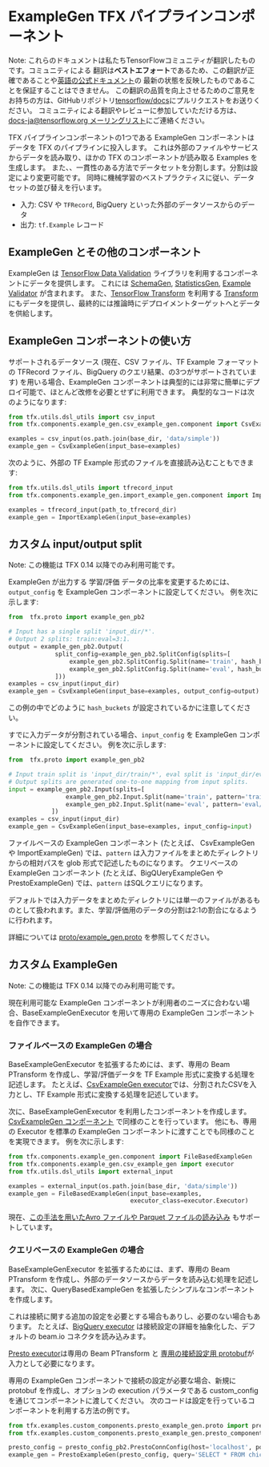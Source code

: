 # ExampleGen TFX パイプラインコンポーネント

Note: これらのドキュメントは私たちTensorFlowコミュニティが翻訳したものです。コミュニティによる
翻訳は**ベストエフォート**であるため、この翻訳が正確であることや[英語の公式ドキュメント](https://www.tensorflow.org/?hl=en)の
最新の状態を反映したものであることを保証することはできません。
この翻訳の品質を向上させるためのご意見をお持ちの方は、GitHubリポジトリ[tensorflow/docs](https://github.com/tensorflow/docs)にプルリクエストをお送りください。
コミュニティによる翻訳やレビューに参加していただける方は、
[docs-ja@tensorflow.org メーリングリスト](https://groups.google.com/a/tensorflow.org/forum/#!forum/docs-ja)にご連絡ください。

TFX パイプラインコンポーネントの1つである ExampleGen コンポーネントはデータを TFX のパイプラインに投入します。
これは外部のファイルやサービスからデータを読み取り、ほかの TFX のコンポーネントが読み取る Examples を生成します。
また、、一貫性のある方法でデータセットを分割します。分割は設定により変更可能です。
同時に機械学習のベストプラクティスに従い、データセットの並び替えを行います。

- 入力: CSV や `TFRecord`, BigQuery といった外部のデータソースからのデータ
- 出力: `tf.Example` レコード

## ExampleGen とその他のコンポーネント

ExampleGen は [TensorFlow Data Validation](tfdv.md) ライブラリを利用するコンポーネントにデータを提供します。
これには [SchemaGen](schemagen.md), [StatisticsGen](statsgen.md), [Example Validator](exampleval.md) が含まれます。
また、[TensorFlow Transform](tft.md) を利用する [Transform](transform.md) にもデータを提供し、最終的には推論時にデプロイメントターゲットへとデータを供給します。

## ExampleGen コンポーネントの使い方

サポートされるデータソース (現在、CSV ファイル、TF Example フォーマットの TFRecord ファイル、BigQuery のクエリ結果、の3つがサポートされています) を用いる場合、ExampleGen コンポーネントは典型的には非常に簡単にデプロイ可能で、ほとんど改修を必要とせずに利用できます。
典型的なコードは次のようになります:

```python
from tfx.utils.dsl_utils import csv_input
from tfx.components.example_gen.csv_example_gen.component import CsvExampleGen

examples = csv_input(os.path.join(base_dir, 'data/simple'))
example_gen = CsvExampleGen(input_base=examples)
```

次のように、外部の TF Example 形式のファイルを直接読み込むこともできます:

```python
from tfx.utils.dsl_utils import tfrecord_input
from tfx.components.example_gen.import_example_gen.component import ImportExampleGen

examples = tfrecord_input(path_to_tfrecord_dir)
example_gen = ImportExampleGen(input_base=examples)
```

## カスタム input/output split

Note: この機能は TFX 0.14 以降でのみ利用可能です。

ExampleGen が出力する 学習/評価 データの比率を変更するためには、`output_config` を ExampleGen コンポーネントに設定してください。
例を次に示します:

```python
from  tfx.proto import example_gen_pb2

# Input has a single split 'input_dir/*'.
# Output 2 splits: train:eval=3:1.
output = example_gen_pb2.Output(
             split_config=example_gen_pb2.SplitConfig(splits=[
                 example_gen_pb2.SplitConfig.Split(name='train', hash_buckets=3),
                 example_gen_pb2.SplitConfig.Split(name='eval', hash_buckets=1)
             ]))
examples = csv_input(input_dir)
example_gen = CsvExampleGen(input_base=examples, output_config=output)
```

この例の中でどのように `hash_buckets` が設定されているかに注意してください。

すでに入力データが分割されている場合、`input_config` を ExampleGen コンポーネントに設定してください。
例を次に示します:

```python
from  tfx.proto import example_gen_pb2

# Input train split is 'input_dir/train/*', eval split is 'input_dir/eval/*'.
# Output splits are generated one-to-one mapping from input splits.
input = example_gen_pb2.Input(splits=[
                example_gen_pb2.Input.Split(name='train', pattern='train/*'),
                example_gen_pb2.Input.Split(name='eval', pattern='eval/*')
            ])
examples = csv_input(input_dir)
example_gen = CsvExampleGen(input_base=examples, input_config=input)
```

ファイルベースの ExampleGen コンポーネント (たとえば、 CsvExampleGen や ImportExampleGen) では、`pattern` は入力ファイルをまとめたディレクトリからの相対パスを glob 形式で記述したものになります。
クエリベースの ExampleGen コンポーネント (たとえば、BigQUeryExampleGen や PrestoExampleGen) では、`pattern` はSQLクエリになります。

デフォルトでは入力データをまとめたディレクトリには単一のファイルがあるものとして扱われます。また、学習/評価用のデータの分割は2:1の割合になるように行われます。

詳細については [proto/example_gen.proto](https://github.com/tensorflow/tfx/blob/master/tfx/proto/example_gen.proto) を参照してください。

## カスタム ExampleGen

Note: この機能は TFX 0.14 以降でのみ利用可能です。

現在利用可能な ExampleGen コンポーネントが利用者のニーズに合わない場合、BaseExampleGenExecutor を用いて専用の ExampleGen コンポーネントを自作できます。

### ファイルベースの ExampleGen の場合

BaseExampleGenExecutor を拡張するためには、まず、専用の Beam PTransform を作成し、学習/評価データを TF Example 形式に変換する処理を記述します。
たとえば、[CsvExampleGen executor](https://github.com/tensorflow/tfx/blob/master/tfx/components/example_gen/csv_example_gen/executor.py)では、分割されたCSVを入力とし、TF Example 形式に変換する処理を記述しています。

次に、BaseExampleGenExecutor を利用したコンポーネントを作成します。[CsvExampleGen コンポーネント](https://github.com/tensorflow/tfx/blob/master/tfx/components/example_gen/csv_example_gen/component.py) で同様のことを行っています。
他にも、専用の Executor を標準の ExampleGen コンポーネントに渡すことでも同様のことを実現できます。
例を次に示します:

```python
from tfx.components.example_gen.component import FileBasedExampleGen
from tfx.components.example_gen.csv_example_gen import executor
from tfx.utils.dsl_utils import external_input

examples = external_input(os.path.join(base_dir, 'data/simple'))
example_gen = FileBasedExampleGen(input_base=examples,
                                  executor_class=executor.Executor)
```

現在、[この手法を用いたAvro ファイルや Parquet ファイルの読み込み](https://github.com/tensorflow/tfx/blob/master/tfx/components/example_gen/custom_executors/avro_component_test.py) もサポートしています。

### クエリベースの ExampleGen の場合

BaseExampleGenExecutor を拡張するためには、まず、専用の Beam PTransform を作成し、外部のデータソースからデータを読み込む処理を記述します。
次に、QueryBasedExampleGen を拡張したシンプルなコンポーネントを作成します。

これは接続に関する追加の設定を必要とする場合もありし、必要のない場合もあります。
たとえば、[BigQuery executor](https://github.com/tensorflow/tfx/blob/master/tfx/components/example_gen/big_query_example_gen/executor.py) は接続設定の詳細を抽象化した、デフォルトの beam.io コネクタを読み込みます。

[Presto executor](https://github.com/tensorflow/tfx/blob/master/tfx/examples/custom_components/presto_example_gen/presto_component/executor.py)は専用の Beam PTransform と [専用の接続設定用 protobuf](https://github.com/tensorflow/tfx/blob/master/tfx/examples/custom_components/presto_example_gen/proto/presto_config.proto)が入力として必要になります。

専用の ExampleGen コンポーネントで接続の設定が必要な場合、新規に protobuf を作成し、オプションの execution パラメータである custom_config を通じてコンポーネントに渡してください。
次のコードは設定を行っているコンポーネントを利用する方法の例です。

```python
from tfx.examples.custom_components.presto_example_gen.proto import presto_config_pb2
from tfx.examples.custom_components.presto_example_gen.presto_component.component import PrestoExampleGen

presto_config = presto_config_pb2.PrestoConnConfig(host='localhost', port=8080)
example_gen = PrestoExampleGen(presto_config, query='SELECT * FROM chicago_taxi_trips')
```
